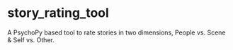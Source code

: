 # story_rating_tool
A PsychoPy based tool to rate stories in two dimensions, People vs. Scene &amp; Self vs. Other.
